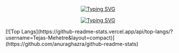<div align="center">

  <!-- First Line Typing Animation with Decreased Font Size -->
  [![Typing SVG](https://readme-typing-svg.demolab.com?font=Fira+Code&weight=500&size=32&pause=1000&color=00F7D2&center=true&vCenter=true&width=800&lines=Hello+there+👋%2C+I'm+Tejas+Mehetre)](https://git.io/typing-svg)

  <!-- Second Line Typing Animation -->
  [![Typing SVG](https://readme-typing-svg.demolab.com?font=Fira+Code&weight=400&size=18&pause=1000&color=F745B5&center=true&vCenter=true&width=800&lines=An+aspiring+Competitive+Programmer+and+Web+Developer)](https://git.io/typing-svg)

</div>

<div>
  [![Top Langs](https://github-readme-stats.vercel.app/api/top-langs/?username=Tejas-Mehetre&layout=compact)](https://github.com/anuraghazra/github-readme-stats)

</div>
